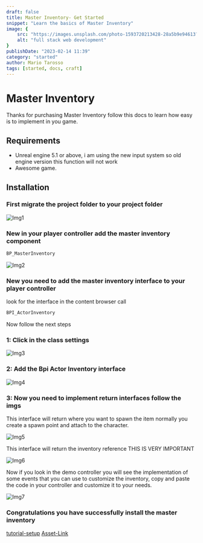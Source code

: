 ```yaml
---
draft: false
title: Master Inventory- Get Started
snippet: "Learn the basics of Master Inventory"
image: {
    src: "https://images.unsplash.com/photo-1593720213428-28a5b9e94613?&fit=crop&w=430&h=240",
    alt: "full stack web development"
}
publishDate: "2023-02-14 11:39"
category: "started"
author: Mario Tarosso
tags: [started, docs, craft]
---
```


# Master Inventory

Thanks for purchasing Master Inventory follow this docs to learn how easy is to implement in you game.


## Requirements

- Unreal engine 5.1 or above, i am using the new input system so old engine version this function will not work
- Awesome game.


## Installation

### First migrate the project folder to your project folder

![Img1](https://raw.githubusercontent.com/mjgt-Studios/MasterInventoryDocs/main/imgs/GetStarted/img1.png)


### New in your player controller add the master inventory component

```javascript
BP_MasterInventory
```
![Img2](https://raw.githubusercontent.com/mjgt-Studios/MasterInventoryDocs/main/imgs/GetStarted/img2.png)

### New you need to add the master inventory interface to your player controller

look for the interface in the content browser call

```javascript
BPI_ActorInventory
```
Now follow the next steps

### 1: Click in the class settings

![Img3](https://raw.githubusercontent.com/mjgt-Studios/MasterInventoryDocs/main/imgs/GetStarted/img3.png)

### 2: Add the Bpi Actor Inventory interface

![Img4](https://raw.githubusercontent.com/mjgt-Studios/MasterInventoryDocs/main/imgs/GetStarted/img4.png)

### 3: Now you need to implement return interfaces follow the imgs

This interface will return where you want to spawn the item normally you create a spawn point and attach to the character.

![Img5](https://raw.githubusercontent.com/mjgt-Studios/MasterInventoryDocs/main/imgs/GetStarted/img5.png)

This interface will return the inventory reference THIS IS VERY IMPORTANT

![Img6](https://raw.githubusercontent.com/mjgt-Studios/MasterInventoryDocs/main/imgs/GetStarted/img6.png)

Now if you look in the demo controller you will see the implementation of some events that you can use to customize the inventory, copy and paste the code in your controller and customize it to your needs.

![Img7](https://raw.githubusercontent.com/mjgt-Studios/MasterInventoryDocs/main/imgs/GetStarted/img7.png)

### Congratulations you have successfully install the master inventory

[tutorial-setup](https://youtu.be/87jMTX83RpI)
[Asset-Link](https://www.unrealengine.com/marketplace/en-US/product/b5c3ee6da047491a958b499c7f027713)


